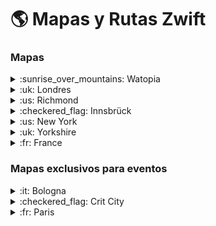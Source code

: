 # :earth_americas: Mapas y Rutas Zwift 

### Mapas

<details>
 
<summary>:sunrise_over_mountains: Watopia</summary>

- [WATOPIA](https://zwiftinsider.com/watopia/)

<details>
 
<summary>Rutas en Watopia</summary>

 * *[Ocean blvd](https://zwiftinsider.com/route/ocean-blvd/)*
 * *[5k loop](https://zwiftinsider.com/route/5k-loop/)*
 * *[Bambino fondo](https://zwiftinsider.com/route/bambino-fondo/)*
 * *[Big foot hills](https://zwiftinsider.com/route/big-foot-hills/)*
 * *[Big loop reverse](https://zwiftinsider.com/route/big-loop-reverse/)*
 * *[Big loop](https://zwiftinsider.com/route/big-loop/)*
 * *[Bigger loop](https://zwiftinsider.com/route/bigger-loop/)*
 * *[Chili pepper reverse](https://zwiftinsider.com/route/chili-pepper-reverse/)*
 * *[Chili pepper](https://zwiftinsider.com/route/chili-pepper/)*
 * *[Dust in the wind](https://zwiftinsider.com/route/dust-in-the-wind/)*
 * *[Figure 8 reverse](https://zwiftinsider.com/route/figure-8-reverse/)*
 * *[Figure 8](https://zwiftinsider.com/route/figure-8/)*
 * *[Flat route reverse](https://zwiftinsider.com/route/flat-route-reverse/)*
 * *[Flat route](https://zwiftinsider.com/route/flat-route/)*
 * *[Four horsemen](https://zwiftinsider.com/route/four-horsemen/)*
 * *[Gran fondo](https://zwiftinsider.com/route/gran-fondo/)*
 * *[Hilly route reverse](https://zwiftinsider.com/route/hilly-route-reverse/)*
 * *[Hilly route](https://zwiftinsider.com/route/hilly-route/)*
 * *[Jons route](https://zwiftinsider.com/route/jons-route/)*
 * *[Jungle circuit reverse](https://zwiftinsider.com/route/jungle-circuit-reverse/)*
 * *[Jungle circuit](https://zwiftinsider.com/route/jungle-circuit/)*
 * *[May field](https://zwiftinsider.com/route/may-field/)*
 * *[Medio fondo](https://zwiftinsider.com/route/medio-fondo/)*
 * *[Mountain 8](https://zwiftinsider.com/route/mountain-8/)*
 * *[Mountain route](https://zwiftinsider.com/route/mountain-route/)*
 * *[Muir and the mountain](https://zwiftinsider.com/route/muir-and-the-mountain/)*
 * *[Out and back again](https://zwiftinsider.com/route/out-and-back-again/)*
 * *[Quatch quest](https://zwiftinsider.com/route/quatch-quest/)*
 * *[Road to ruins reverse](https://zwiftinsider.com/route/road-to-ruins-reverse/)*
 * *[Road to ruins](https://zwiftinsider.com/route/road-to-ruins/)*
 * *[Road to sky](https://zwiftinsider.com/route/road-to-sky/)*
 * *[Run path reverse](https://zwiftinsider.com/route/run-path-reverse/)*
 * *[Sand and sequoias](https://zwiftinsider.com/route/sand-and-sequoias/)*
 * *[Seaside sprint](https://zwiftinsider.com/route/seaside-sprint/)*
 * *[Tempus fugit](https://zwiftinsider.com/route/tempus-fugit/)*
 * *[Thats amore reverse](https://zwiftinsider.com/route/thats-amore-reverse/)*
 * *[Thats amore](https://zwiftinsider.com/route/thats-amore/)*
 * *[The magnificent 8](https://zwiftinsider.com/route/the-magnificent-8/)*
 * *[The mega pretzel](https://zwiftinsider.com/route/the-mega-pretzel/)*
 * *[The pretzel](https://zwiftinsider.com/route/the-pretzel/)*
 * *[The uber pretzel](https://zwiftinsider.com/route/the-uber-pretzel/)*
 * *[Three sisters reverse](https://zwiftinsider.com/route/three-sisters-reverse/)*
 * *[Three sisters](https://zwiftinsider.com/route/three-sisters/)*
 * *[Tick tock](https://zwiftinsider.com/route/tick-tock/)*
 * *[Tour of fire and ice](https://zwiftinsider.com/route/tour-of-fire-and-ice/)*
 * *[Volcano circuit ccw](https://zwiftinsider.com/route/volcano-circuit-ccw/)*
 * *[Volcano circuit](https://zwiftinsider.com/route/volcano-circuit/)*
 * *[Volcano climb after party](https://zwiftinsider.com/route/volcano-climb-after-party/)*
 * *[Volcano climb](https://zwiftinsider.com/route/volcano-climb/)*
 * *[Volcano flat reverse](https://zwiftinsider.com/route/volcano-flat-reverse/)*
 * *[Volcano flat](https://zwiftinsider.com/route/volcano-flat/)*
 * *[Watopias waistband](https://zwiftinsider.com/route/watopias-waistband/)*
 * *[Wbr climbing series](https://zwiftinsider.com/route/wbr-climbing-series/)*
 * *[Whole lotta lava](https://zwiftinsider.com/route/whole-lotta-lava/)*
</details>

</details>

<details>
<summary>:uk: Londres</summary>

- [LONDRES](https://zwiftinsider.com/london/)

<details>
 
<summary>Rutas en Londres</summary>

 * *[Classique reverse](https://zwiftinsider.com/route/classique-reverse/)*
 * *[Classique](https://zwiftinsider.com/route/classique/)*
 * *[Greater london 8](https://zwiftinsider.com/route/greater-london-8/)*
 * *[Greater london flat](https://zwiftinsider.com/route/greater-london-flat/)*
 * *[Greater london loop reverse](https://zwiftinsider.com/route/greater-london-loop-reverse/)*
 * *[Greater london loop](https://zwiftinsider.com/route/greater-london-loop/)*
 * *[Greatest london flat](https://zwiftinsider.com/route/greatest-london-flat/)*
 * *[Greatest london loop reverse](https://zwiftinsider.com/route/greatest-london-loop-reverse/)*
 * *[Greatest london loop](https://zwiftinsider.com/route/greatest-london-loop/)*
 * *[Keith hill after party](https://zwiftinsider.com/route/keith-hill-after-party/)*
 * *[Leith hill after party](https://zwiftinsider.com/route/leith-hill-after-party/)*
 * *[London 8 reverse](https://zwiftinsider.com/route/london-8-reverse/)*
 * *[London 8](https://zwiftinsider.com/route/london-8/)*
 * *[London loop reverse](https://zwiftinsider.com/route/london-loop-reverse/)*
 * *[London loop with box hill finish](https://zwiftinsider.com/route/london-loop-with-box-hill-finish/)*
 * *[London loop](https://zwiftinsider.com/route/london-loop/)*
 * *[Surrey hills](https://zwiftinsider.com/route/surrey-hills/)*
 * *[The london pretzel](https://zwiftinsider.com/route/the-london-pretzel/)*
 * *[London the prl full](https://zwiftinsider.com/route/london-the-prl-full/)*
 * *[The prl half](https://zwiftinsider.com/route/the-prl-half/)*
 * *[Triple loops](https://zwiftinsider.com/route/triple-loops/)*
</details>

</details>

<details>
<summary>:us: Richmond</summary>

- [RICHMOND](https://zwiftinsider.com/richmond/)
<details>
<summary>Rutas en Richmond</summary>

 * *[2015 uci worlds course](https://zwiftinsider.com/route/2015-uci-worlds-course/)*
 * *[Cobbled climbs reverse](https://zwiftinsider.com/route/cobbled-climbs-reverse/)*
 * *[Cobbled climbs](https://zwiftinsider.com/route/cobbled-climbs/)*
 * *[Libby hill after party](https://zwiftinsider.com/route/libby-hill-after-party/)*
 * *[Richmond rollercoaster](https://zwiftinsider.com/route/richmond-rollercoaster/)*
 * *[Richmond uci reverse](https://zwiftinsider.com/route/richmond-uci-reverse/)*
 * *[The fan flats](https://zwiftinsider.com/route/the-fan-flats/)*
</details>

</details>

<details>
<summary>:checkered_flag: Innsbrück</summary>

- [INNSBRÜCK](https://zwiftinsider.com/innsbruck/)
<details>
<summary>Rutas en Innsbrück</summary>

 * *[2018 uci worlds course short lap](https://zwiftinsider.com/route/2018-uci-worlds-course-short-lap/)*
 * *[Achterbahn](https://zwiftinsider.com/route/achterbahn/)*
 * *[Kom after party](https://zwiftinsider.com/route/kom-after-party/)*
 * *[Innsbruckring](https://zwiftinsider.com/route/innsbruckring/)*
 * *[Lutscher ccw](https://zwiftinsider.com/route/lutscher-ccw/)*
 * *[Lutscher](https://zwiftinsider.com/route/lutscher/)*
</details>

</details>

<details>
<summary>:us: New York</summary>

- [NEW YORK](https://zwiftinsider.com/nyc/)
<details>
<summary>Rutas en New York</summary>

 * *[Astoria line 8](https://zwiftinsider.com/route/astoria-line-8/)*
 * *[Couch to sky k](https://zwiftinsider.com/route/couch-to-sky-k/)*
 * *[Everything bagel](https://zwiftinsider.com/route/everything-bagel/)*
 * *[Flat irons](https://zwiftinsider.com/route/flat-irons/)*
 * *[Gotham grind reverse](https://zwiftinsider.com/route/gotham-grind-reverse/)*
 * *[Gotham grind](https://zwiftinsider.com/route/gotham-grind/)*
 * *[Grand central circuit reverse](https://zwiftinsider.com/route/grand-central-circuit-reverse/)*
 * *[Grand central circuit](https://zwiftinsider.com/route/grand-central-circuit/)*
 * *[Hudson roll](https://zwiftinsider.com/route/hudson-roll/)*
 * *[Knickerbocker reverse](https://zwiftinsider.com/route/knickerbocker-reverse/)*
 * *[Knickerbocker](https://zwiftinsider.com/route/knickerbocker/)*
 * *[Lady liberty](https://zwiftinsider.com/route/lady-liberty/)*
 * *[Laguardia loop reverse](https://zwiftinsider.com/route/laguardia-loop-reverse/)*
 * *[Laguardia loop](https://zwiftinsider.com/route/laguardia-loop/)*
 * *[Mighty metropolitan](https://zwiftinsider.com/route/mighty-metropolitan/)*
 * *[Nyc kom after party](https://zwiftinsider.com/route/nyc-kom-after-party/)*
 * *[Park perimeter loop](https://zwiftinsider.com/route/park-perimeter-loop/)*
 * *[Park perimeter reverse](https://zwiftinsider.com/route/park-perimeter-reverse/)*
 * *[Park to peak](https://zwiftinsider.com/route/park-to-peak/)*
 * *[Rising empire](https://zwiftinsider.com/route/rising-empire/)*
 * *[Shuman trail loop reverse](https://zwiftinsider.com/route/shuman-trail-loop-reverse/)*
 * *[Shuman trail loop](https://zwiftinsider.com/route/shuman-trail-loop/)*
 * *[The 6 train reverse](https://zwiftinsider.com/route/the-6-train-reverse/)*
 * *[The 6 train](https://zwiftinsider.com/route/the-6-train/)*
 * *[The highline reverse](https://zwiftinsider.com/route/the-highline-reverse/)*
 * *[The highline](https://zwiftinsider.com/route/the-highline/)*
</details>

</details>

<details>
<summary>:uk: Yorkshire</summary>

- [YORKSHIRE](https://zwiftinsider.com/yorkshire/)
<details>
<summary>Rutas en Yorkshire</summary>

 * *[2019 uci worlds harrogate circuit](https://zwiftinsider.com/route/2019-uci-worlds-harrogate-circuit/)*
 * *[Duchy estate](https://zwiftinsider.com/route/duchy-estate/)*
 * *[Harrogate circuit reverse](https://zwiftinsider.com/route/harrogate-circuit-reverse/)*
 * *[Queens highway](https://zwiftinsider.com/route/queens-highway/)*
 * *[Royal pump room 8](https://zwiftinsider.com/route/royal-pump-room-8/)*
 * *[Tour of tewit well](https://zwiftinsider.com/route/tour-of-tewit-well/)* 
</details>

</details>


<details>
<summary>:fr: France</summary>

- [FRANCE](https://zwiftinsider.com/france/)
<details>
<summary>Rutas en Francia</summary>

 * *[Casse pattes](https://zwiftinsider.com/route/casse-pattes/)*
 * *[Douce france](https://zwiftinsider.com/route/douce-france/)*
 * *[La reine](https://zwiftinsider.com/route/la-reine/)*
 * *[Petit boucle](https://zwiftinsider.com/route/petit-boucle/)*
 * *[Rgv](https://zwiftinsider.com/route/rgv/)*
 * *[Roule ma poule](https://zwiftinsider.com/route/roule-ma-poule/)*
 * *[Tire bouchon](https://zwiftinsider.com/route/tire-bouchon/)*
 * *[Ven top](https://zwiftinsider.com/route/ven-top/)*

</details>

</details>


### Mapas exclusivos para eventos

<details>
<summary>:it: Bologna</summary>

- [BOLOGNA](https://zwiftinsider.com/bologna-time-trial-lap/)
<details>
<summary>Rutas en Bologna</summary>

  * *[Time trial lap](https://zwiftinsider.com/route/time-trial-lap/)* 
</details>

</details>


<details>
<summary>:checkered_flag: Crit City</summary>

- [CRIT CITY](https://zwiftinsider.com/crit-city/)
<details>
<summary>Rutas en Crit City</summary>

 * *[Bell lap](https://zwiftinsider.com/route/bell-lap/)*
 * *[Downtown dolphin](https://zwiftinsider.com/route/downtown-dolphin/)*
</details>

</details>


<details>

<summary>:fr: Paris</summary>

- [PARIS](https://zwiftinsider.com/paris/)
<details>
<summary>Rutas en Paris</summary>

 * *[Champs elysees](https://zwiftinsider.com/route/champs-elysees/)*
 * *[Lutece express](https://zwiftinsider.com/route/lutece-express/)*
</details>

</details>

